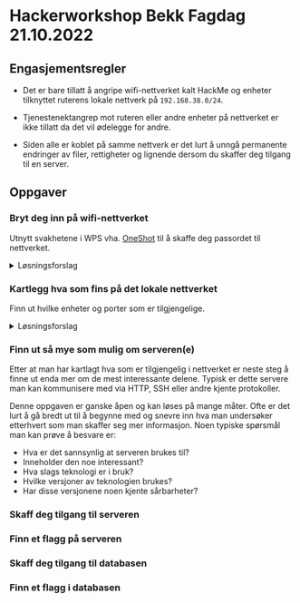 # Hackerworkshop Bekk Fagdag 21.10.2022

## Engasjementsregler

- Det er bare tillatt å angripe wifi-nettverket kalt HackMe og enheter tilknyttet ruterens lokale nettverk på `192.168.38.0/24`.

- Tjenestenektangrep mot ruteren eller andre enheter på nettverket er ikke tillatt da det vil ødelegge for andre.

- Siden alle er koblet på samme nettverk er det lurt å unngå permanente endringer av filer, rettigheter og lignende dersom du skaffer deg tilgang til en server.

## Oppgaver

### Bryt deg inn på wifi-nettverket
Utnytt svakhetene i WPS vha. [OneShot](https://github.com/drygdryg/OneShot) til å skaffe deg passordet til nettverket.

<details><summary>Løsningsforslag</summary>
  
```
sudo python oneshot.py -i wlan0 --pixie-dust
```
Navnet på det trådløse grensesnittet finner du via iwconfig-kommandoen. OneShot vil liste ut nettverkene den finner med WPS aktivert. Velg nettverket kalt HackMe.
</details>

### Kartlegg hva som fins på det lokale nettverket
Finn ut hvilke enheter og porter som er tilgjengelige.

<details><summary>Løsningsforslag</summary>
Nmap kan brukes til å scanne et nettverk etter tilgjengelige enheter og åpne porter.
  
```
sudo nmap -A 192.168.38.0-100

```

</details>

### Finn ut så mye som mulig om serveren(e)
Etter at man har kartlagt hva som er tilgjengelig i nettverket er neste steg å finne ut enda mer om de mest interessante delene. Typisk er dette servere man kan kommunisere med via HTTP, SSH eller andre kjente protokoller. 

Denne oppgaven er ganske åpen og kan løses på mange måter. Ofte er det lurt å gå bredt ut til å begynne med og snevre inn hva man undersøker etterhvert som man skaffer seg mer informasjon. Noen typiske spørsmål man kan prøve å besvare er:
- Hva er det sannsynlig at serveren brukes til?
- Inneholder den noe interessant?
- Hva slags teknologi er i bruk?
- Hvilke versjoner av teknologien brukes?
- Har disse versjonene noen kjente sårbarheter?

### Skaff deg tilgang til serveren

### Finn et flagg på serveren

### Skaff deg tilgang til databasen

### Finn et flagg i databasen
